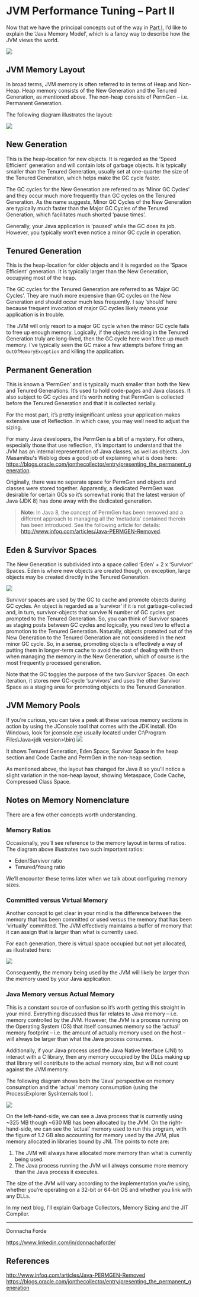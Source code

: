 # JVM Performance Tuning – Part II


Now that we have the principal concepts out of the way in [Part I](./Java%20Performance%20Tuning%20-%20Part%20I%20-%20JVM%20Concepts.md), I’d like to explain the ‘Java Memory Model’, which is a fancy way to describe how the JVM views the world. 

![](./rcs/duke-learning-curve.png)


## JVM Memory Layout
In broad terms, JVM memory is often referred to in terms of Heap and Non-Heap. Heap memory consists of the New Generation and the Tenured Generation, as mentioned above. The non-heap consists of PermGen – i.e. Permanent Generation. 

The following diagram illustrates the layout: 

![](./rcs/java-memory-layout.png)


## New Generation
This is the heap-location for new objects. It is regarded as the ‘Speed Efficient’ generation and will contain lots of garbage objects. It is typically smaller than the Tenured Generation, usually set at one-quarter the size of the Tenured Generation, which helps make the GC cycle faster. 

The GC cycles for the New Generation are referred to as ‘Minor GC Cycles’ and they occur much more frequently than GC cycles on the Tenured Generation. As the name suggests, Minor GC Cycles of the New Generation are typically much faster than the Major GC Cycles of the Tenured Generation, which facilitates much shorted ‘pause times’. 

Generally, your Java application is ‘paused’ while the GC does its job. However, you typically won’t even notice a minor GC cycle in operation. 

## Tenured Generation
This is the heap-location for older objects and it is regarded as the ‘Space Efficient’ generation. It is typically larger than the New Generation, occupying most of the heap. 

The GC cycles for the Tenured Generation are referred to as ‘Major GC Cycles’. They are much more expensive than GC cycles on the New Generation and should occur much less frequently. I say ‘should’ here because frequent invocation of major GC cycles likely means your application is in trouble. 

The JVM will only resort to a major GC cycle when the minor GC cycle fails to free up enough memory. Logically, if the objects residing in the Tenured Generation truly are long-lived, then the GC cycle here won’t free up much memory. I’ve typically seen the GC make a few attempts before firing an `OutOfMemoryException` and killing the application. 

## Permanent Generation
This is known a ‘PermGen’ and is typically much smaller than both the New and Tenured Generations. It’s used to hold code-pages and Java classes. It also subject to GC cycles and it’s worth noting that PermGen is collected before the Tenured Generation and that it is collected serially. 

For the most part, it’s pretty insignificant unless your application makes extensive use of Reflection. In which case, you may well need to adjust the sizing. 

For many Java developers, the PermGen is a bit of a mystery. For others, especially those that use reflection, it’s important to understand that the JVM has an internal representation of Java classes, as well as objects. Jon Masamitsu's Weblog does a good job of explaining what is does here: https://blogs.oracle.com/jonthecollector/entry/presenting_the_permanent_generation.

Originally, there was no separate space for PermGen and objects and classes were stored together. Apparently, a dedicated PermGen was desirable for certain GCs so it’s somewhat ironic that the latest version of Java (JDK 8) has done away with the dedicated generation.

>**Note:** In Java 8, the concept of PermGen has been removed and a different approach to managing all the ‘metadata’ contained therein has been introduced. See the following article for details: http://www.infoq.com/articles/Java-PERMGEN-Removed. 

## Eden & Survivor Spaces
The New Generation is subdivided into a space called ‘Eden’ + 2 x ‘Survivor’ Spaces. Eden is where new objects are created though, on exception, large objects may be created directly in the Tenured Generation.  

![](./rcs/java-detailed-memory-layout.png)

Survivor spaces are used by the GC to cache and promote objects during GC cycles. An object is regarded as a ‘survivor’ if it is not garbage-collected and, in turn, survivor-objects that survive N number of GC cycles get prompted to the Tenured Generation. So, you can think of Survivor spaces as staging posts between GC cycles and logically, you need two to effect a promotion to the Tenured Generation. Naturally, objects promoted out of the New Generation to the Tenured Generation are not considered in the next minor GC cycle. So, in a sense, promoting objects is effectively a way of putting them in longer-term cache to avoid the cost of dealing with them when managing the memory in the New Generation, which of course is the most frequently processed generation. 

Note that the GC toggles the purpose of the two Survivor Spaces. On each iteration, it stores new GC-cycle ‘survivors’ and uses the other  Survivor Space as a staging area for promoting objects to the Tenured Generation.

## JVM Memory Pools
If you’re curious, you can take a peek at these various memory sections in action by using the JConsole tool that comes with the JDK install. (On Windows, look for jconsole.exe usually located under C:\Program Files\Java\<jdk version>\bin)
![](./rcs/jvm-memory-pools.png)
 
It shows Tenured Generation, Eden Space, Survivor Space in the heap section and Code Cache and PermGen in the non-heap section.

As mentioned above, the layout has changed for Java 8 so you’ll notice a slight variation in the non-heap layout, showing Metaspace, Code Cache, Compressed Class Space.

## Notes on Memory Nomenclature
There are a few other concepts worth understanding.

### Memory Ratios
Occasionally, you’ll see reference to the memory layout in terms of ratios. The diagram above illustrates two such important ratios:
* Eden/Survivor ratio
* Tenured/Young ratio

We’ll encounter these terms later when we talk about configuring memory sizes. 

### Committed versus Virtual Memory
Another concept to get clear in your mind is the difference between the memory that has been committed or used versus the memory that has been ‘virtually’ committed. The JVM effectively maintains a buffer of memory that it can assign that is larger than what is currently used. 

For each generation, there is virtual space occupied but not yet allocated, as illustrated here: 

![](./rcs/jvm-virtual-spaces.png)

Consequently, the memory being used by the JVM will likely be larger than the memory used by your Java application.

### Java Memory versus Actual Memory
This is a constant source of confusion so it’s worth getting this straight in your mind. Everything discussed thus far relates to Java memory – i.e. memory controlled by the JVM. However, the JVM is a process running on the Operating System (OS) that itself consumes memory so the ‘actual’ memory footprint – i.e. the amount of actually memory used on the host – will always be larger than what the Java process consumes. 

Additionally, if your Java process used the Java Native Interface (JNI) to interact with a C library, then any memory occupied by the DLLs making up that library will contribute to the actual memory size, but will not count against the JVM memory. 

The following diagram shows both the ‘Java’ perspective on memory consumption and the ‘actual’ memory consumption (using the ProcessExplorer SysInternals tool ).  

![](./rcs/java-actual-memory-consumption.png)


On the left-hand-side, we can see a Java process that is currently using ~325 MB though ~630 MB has been allocated by the JVM. On the right-hand-side, we can see the ‘actual’ memory used to run this program, with the figure of 1.2 GB also accounting for memory used by the JVM, plus memory allocated in libraries bound by JNI. The points to note are:

1.	The JVM will always have allocated more memory than what is currently being used. 
2.	The Java process running the JVM will always consume more memory than the Java process it executes. 

The size of the JVM will vary according to the implementation you’re using, whether you’re operating on a 32-bit or 64-bit OS and whether you link with any DLLs. 

In my next blog, I’ll explain Garbage Collectors, Memory Sizing and the JIT Compiler.


---
Donnacha Forde

https://www.linkedin.com/in/donnachaforde/


## References
http://www.infoq.com/articles/Java-PERMGEN-Removed
https://blogs.oracle.com/jonthecollector/entry/presenting_the_permanent_generation
